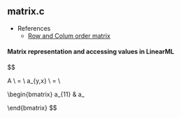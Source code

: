 ## matrix.c

- References
  - [Row and Colum order matrix](https://en.wikipedia.org/wiki/Row-_and_column-major_order)

#### Matrix representation and accessing values in LinearML

$$

A \ = \ a_{y,x} \ = \

\begin{bmatrix}
a_{11} & a_

\end{bmatrix}
$$
